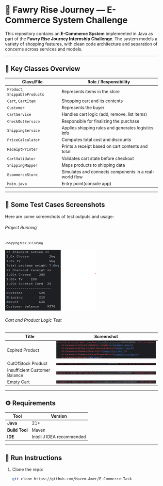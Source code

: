 # 🛒 Fawry Rise Journey — E-Commerce System Challenge

This repository contains an **E-Commerce System** implemented in Java as part of the **Fawry Rise Journey Internship Challenge**. The system models a variety of shopping features, with clean code architecture and separation of concerns across services and models.

---

## 📌 Key Classes Overview

| Class/File                     | Role / Responsibility                                  |
|--------------------------------|--------------------------------------------------------|
| `Product`, `ShippableProducts` | Represents items in the store                          |
| `Cart`, `CartItem`             | Shopping cart and its contents                         |
| `Customer`                     | Represents the buyer                                   |
| `CartService`                  | Handles cart logic (add, remove, list items)           |
| `CheckOutService`              | Responsible for finalizing the purchase                |
| `ShippingService`              | Applies shipping rules and generates logistics info    |
| `PriceCalculator`              | Computes total cost and discounts                      |
| `ReceiptPrinter`               | Prints a receipt based on cart contents and total      |
| `CartValidator`                | Validates cart state before checkout                   |
| `ShippingMapper`               | Maps products to shipping data                         |
| `EcommerceStore`               | Simulates and connects components in a real-world flow |
| `Main.java`                    | Entry point(console app)                               |

---

## 🧪 Some Test Cases Screenshots

Here are some screenshots of test outputs and usage:

###### Project Running
<sup><sub>*Shipping fees: 30 EGP/Kg</sub></sup>
<div>
  <img src="./screenshots/project running console.png" width="300" height="200"/>
</div>




###### Cart and Product Logic Test
| Title                         | Screenshot                                                              |
|-------------------------------|-------------------------------------------------------------------------|
| Expired Product               | <img src="./screenshots/expired console.png" width="500"/>              |
| OutOfStock Product            | <img src="./screenshots/outofstock console.png" width="500"/>           |
| Insufficient Customer Balance | <img src="./screenshots/insufficient-balance console.png" width="500"/> |
| Empty Cart                    | <img src="./screenshots/cart-empty console.png" width="500"/>           |




---

## ⚙️ Requirements

| Tool        | Version                                      |
|-------------|----------------------------------------------|
| **Java**    | 21+                                          |
| **Build Tool** | Maven                                        |
| **IDE**     | IntelliJ IDEA recommended                    |
---

## 🚀 Run Instructions

1. Clone the repo:
   ```bash
   git clone https://github.com/Hazem-Amer/E-Commerce-Task
   


